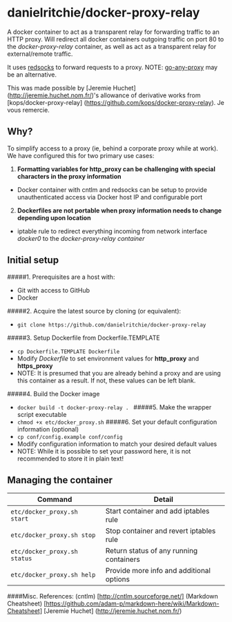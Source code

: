 danielritchie/docker-proxy-relay
==================

A docker container to act as a transparent relay for forwarding traffic to an HTTP proxy.  Will redirect all docker containers outgoing traffic on port 80 to the _docker-proxy-relay_ container, as well as act as a transparent relay for external/remote traffic.

It uses [redsocks](https://github.com/darkk/redsocks) to forward requests to a proxy. NOTE: [go-any-proxy](https://github.com/ryanchapman/go-any-proxy) may be an alternative.

This was made possible by [Jeremie Huchet] (http://jeremie.huchet.nom.fr/)'s allowance of derivative works from [kops/docker-proxy-relay] (https://github.com/kops/docker-proxy-relay).  Je vous remercie.


## Why?

To simplify access to a proxy (ie, behind a corporate proxy while at work).  We have configured this for two primary use cases:

1. **Formatting variables for http_proxy can be challenging with special characters in the proxy information**
  * Docker container with cntlm and redsocks can be setup to provide unauthenticated access via Docker host IP and configurable port
2. **Dockerfiles are not portable when proxy information needs to change depending upon location**
  * iptable rule to redirect everything incoming from network interface _docker0_ to the _docker-proxy-relay container_

## Initial setup

#####1. Prerequisites are a host with:
* Git with access to GitHub
* Docker

#####2. Acquire the latest source by cloning (or equivalent):
* ```git clone https://github.com/danielritchie/docker-proxy-relay```

#####3. Setup Dockerfile from Dockerfile.TEMPLATE
* ```cp Dockerfile.TEMPLATE Dockerfile```				
* Modify _Dockerfile_ to set environment values for **http_proxy** and **https_proxy**
* NOTE: It is presumed that you are already behind a proxy and are using this container as a result.  If not, these values can be left blank.
	
#####4. Build the Docker image
* ```docker build -t docker-proxy-relay . ```
#####5. Make the wrapper script executable
* ```chmod +x etc/docker_proxy.sh```
#####6. Set your default configuration information (optional)
* ```cp conf/config.example conf/config```
* Modify configuration information to match your desired default values
* NOTE: While it is possible to set your password here, it is not recommended to store it in plain text!
	
## Managing the container

Command | Detail
---------------------------|----------------------------------
`etc/docker_proxy.sh start` | Start container and add iptables rule
`etc/docker_proxy.sh stop` | Stop container and revert iptables rule
`etc/docker_proxy.sh status` | Return status of any running containers
`etc/docker_proxy.sh help` |  Provide more info and additional options


####Misc. References:
(cntlm) [http://cntlm.sourceforge.net/]
(Markdown Cheatsheet) [https://github.com/adam-p/markdown-here/wiki/Markdown-Cheatsheet]
[Jeremie Huchet] (http://jeremie.huchet.nom.fr/)